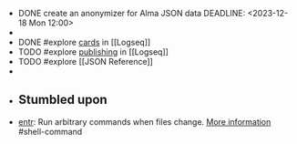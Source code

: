 - DONE create an anonymizer for Alma JSON data
  DEADLINE: <2023-12-18 Mon 12:00>
-
- DONE #explore [cards](https://docs.logseq.com/#/page/flashcards) in [[Logseq]]
- TODO #explore [publishing](https://docs.logseq.com/#/page/publishing) in [[Logseq]]
- TODO #explore [[JSON Reference]]
-
- ## Stumbled upon
- [entr](https://command-not-found.com/entr): Run arbitrary commands when files change. [More information](https://manned.org/entr) #shell-command